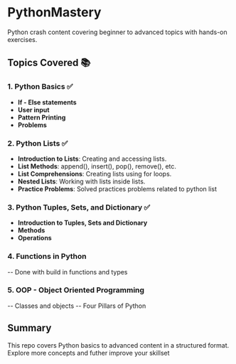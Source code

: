 # PythonMastery 
Python crash content covering beginner to advanced topics with hands-on exercises.

## Topics Covered 📚

### 1. **Python Basics** ✅
- **If - Else statements** 
- **User input**
- **Pattern Printing**
- **Problems**

### 2. **Python Lists** ✅ 
- **Introduction to Lists**: Creating and accessing lists.
- **List Methods**: append(), insert(), pop(), remove(), etc. 
- **List Comprehensions**: Creating lists using for loops.
- **Nested Lists**: Working with lists inside lists.   
- **Practice Problems**: Solved practices problems related to python list

### 3. **Python Tuples, Sets, and Dictionary** ✅
- **Introduction to Tuples, Sets and Dictionary**
- **Methods**
- **Operations**

### 4. **Functions in Python**
-- Done with build in functions and types

### 5. OOP - Object Oriented Programming
-- Classes and objects 
-- Four Pillars of Python

## Summary   

This repo covers Python basics to advanced content in a structured format.  
Explore more concepts and futher improve your skillset




